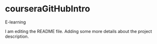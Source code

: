 # courseraGitHubIntro
E-learning

I am editing the README file. Adding some more details about the project description.
